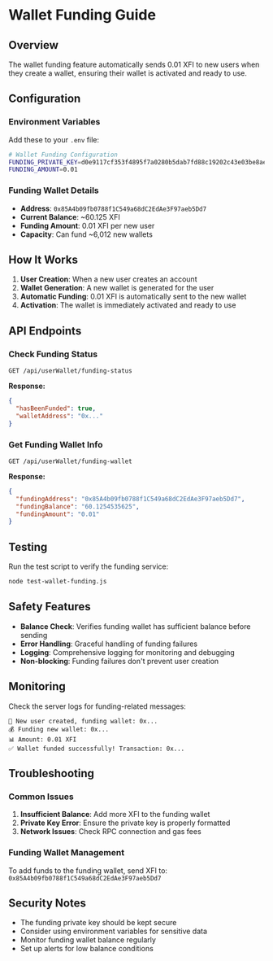 # Wallet Funding Guide

## Overview

The wallet funding feature automatically sends 0.01 XFI to new users when they create a wallet, ensuring their wallet is activated and ready to use.

## Configuration

### Environment Variables

Add these to your `.env` file:

```bash
# Wallet Funding Configuration
FUNDING_PRIVATE_KEY=d0e9117cf353f4895f7a0280b5dab7fd88c19202c43e03be8aefca0c89f7c9d5
FUNDING_AMOUNT=0.01
```

### Funding Wallet Details

- **Address**: `0x85A4b09fb0788f1C549a68dC2EdAe3F97aeb5Dd7`
- **Current Balance**: ~60.125 XFI
- **Funding Amount**: 0.01 XFI per new user
- **Capacity**: Can fund ~6,012 new wallets

## How It Works

1. **User Creation**: When a new user creates an account
2. **Wallet Generation**: A new wallet is generated for the user
3. **Automatic Funding**: 0.01 XFI is automatically sent to the new wallet
4. **Activation**: The wallet is immediately activated and ready to use

## API Endpoints

### Check Funding Status
```http
GET /api/userWallet/funding-status
```

**Response:**
```json
{
  "hasBeenFunded": true,
  "walletAddress": "0x..."
}
```

### Get Funding Wallet Info
```http
GET /api/userWallet/funding-wallet
```

**Response:**
```json
{
  "fundingAddress": "0x85A4b09fb0788f1C549a68dC2EdAe3F97aeb5Dd7",
  "fundingBalance": "60.1254535625",
  "fundingAmount": "0.01"
}
```

## Testing

Run the test script to verify the funding service:

```bash
node test-wallet-funding.js
```

## Safety Features

- **Balance Check**: Verifies funding wallet has sufficient balance before sending
- **Error Handling**: Graceful handling of funding failures
- **Logging**: Comprehensive logging for monitoring and debugging
- **Non-blocking**: Funding failures don't prevent user creation

## Monitoring

Check the server logs for funding-related messages:

```
🎉 New user created, funding wallet: 0x...
💰 Funding new wallet: 0x...
📊 Amount: 0.01 XFI
✅ Wallet funded successfully! Transaction: 0x...
```

## Troubleshooting

### Common Issues

1. **Insufficient Balance**: Add more XFI to the funding wallet
2. **Private Key Error**: Ensure the private key is properly formatted
3. **Network Issues**: Check RPC connection and gas fees

### Funding Wallet Management

To add funds to the funding wallet, send XFI to:
`0x85A4b09fb0788f1C549a68dC2EdAe3F97aeb5Dd7`

## Security Notes

- The funding private key should be kept secure
- Consider using environment variables for sensitive data
- Monitor funding wallet balance regularly
- Set up alerts for low balance conditions 